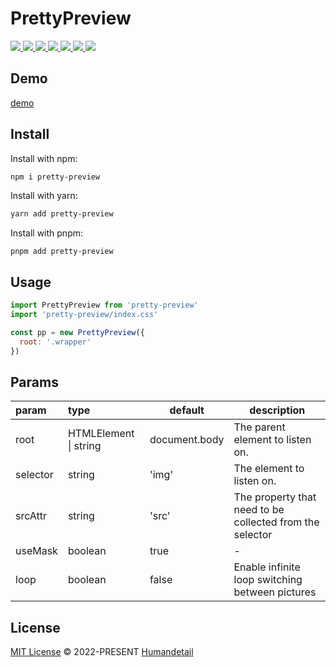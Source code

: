 # PrettyPreview

<p>
  <a href="https://codecov.io/gh/humandetail/pretty-preview" >
    <img src="https://codecov.io/gh/humandetail/pretty-preview/branch/main/graph/badge.svg?token=5X0OFEAMK3"/>
  </a>
  <a href="https://www.npmjs.com/package/pretty-preview">
    <img src="https://img.shields.io/npm/v/pretty-preview.svg" />
  </a>
  <a href="https://github.com/humandetail/pretty-preview/actions/workflows/page.ci.yml">
    <img src="https://github.com/humandetail/pretty-preview/actions/workflows/page.ci.yml/badge.svg?branch=main" />
  </a>
  <a href="https://github.com/humandetail/pretty-preview">
    <img src="https://img.shields.io/github/license/humandetail/pretty-preview.svg" />
  </a>
  <a href="https://github.com/humandetail/pretty-preview">
    <img src="https://img.shields.io/github/issues/humandetail/pretty-preview.svg" />
  </a>
  <a href="https://github.com/humandetail/pretty-preview">
    <img src="https://img.shields.io/github/forks/humandetail/pretty-preview.svg" />
  </a>
  <a href="https://github.com/humandetail/pretty-preview">
    <img src="https://img.shields.io/github/stars/humandetail/pretty-preview.svg" />
  </a>
</p>

## Demo

[demo](https://humandetail.github.io/pretty-preview/)

## Install

Install with npm:

```bash
npm i pretty-preview
```

Install with yarn:

```bash
yarn add pretty-preview
```

Install with pnpm:

```base
pnpm add pretty-preview
```

## Usage

```js
import PrettyPreview from 'pretty-preview'
import 'pretty-preview/index.css'

const pp = new PrettyPreview({
  root: '.wrapper'
})
```

## Params

|param|type|default|description|
|:--|:--|-|-|
|root|HTMLElement \| string|document.body|The parent element to listen on.|
|selector|string|'img'|The element to listen on.|
|srcAttr|string|'src'|The property that need to be collected from the selector|
|useMask|boolean|true|-|
|loop|boolean|false|Enable infinite loop switching between pictures|

## License

[MIT License](https://github.com/humandetail/pretty-preview/blob/main/LICENSE) © 2022-PRESENT [Humandetail](https://github.com/humandetail)
